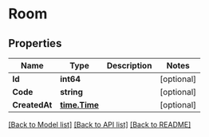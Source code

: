 # Room

## Properties

Name | Type | Description | Notes
------------ | ------------- | ------------- | -------------
**Id** | **int64** |  | [optional] 
**Code** | **string** |  | [optional] 
**CreatedAt** | [**time.Time**](time.Time.md) |  | [optional] 

[[Back to Model list]](../README.md#documentation-for-models) [[Back to API list]](../README.md#documentation-for-api-endpoints) [[Back to README]](../README.md)


